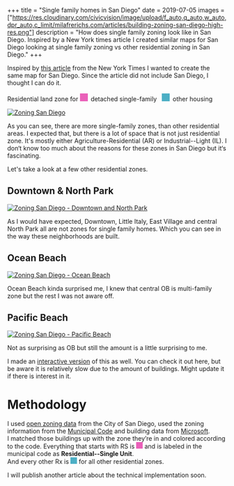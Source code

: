 +++
title = "Single family homes in San Diego"
date = 2019-07-05
images = ["https://res.cloudinary.com/civicvision/image/upload/f_auto,q_auto,w_auto,dpr_auto,c_limit/milafrerichs.com/articles/building-zoning-san-diego-high-res.png"]
description = "How does single family zoning look like in San Diego. Inspired by a New York times article I created similar maps for San Diego looking at single family zoning vs other residential zoning in San Diego."
+++

Inspired by [this article](https://www.nytimes.com/interactive/2019/06/18/upshot/cities-across-america-question-single-family-zoning.html) from the New York Times I wanted to create the same map for San Diego. Since the article did not include San Diego, I thought I can do it. 

Residential land zone for <svg width="25" height="20"><rect y="2" width="18" height="18" fill="#EA60B9" /></svg>detached single-family &nbsp; <svg width="25" height="20"><rect y="2" width="18" height="18" fill="#4CAFC5" /></svg>other housing

[![Zoning San Diego](https://res.cloudinary.com/civicvision/image/upload/f_auto,q_auto,w_auto,dpr_auto,c_limit/milafrerichs.com/articles/building-zoning-san-diego-high-res.png)](https://res.cloudinary.com/civicvision/image/upload/v1562310637/milafrerichs.com/articles/building-zoning-san-diego-high-res.jpg)

As you can see, there are more single-family zones, than other residential areas. I expected that, but there is a lot of space that is not just residential zone. It's mostly either Agriculture-Residential (AR) or Industrial--Light (IL). I don‘t know too much about the reasons for these zones in San Diego but it‘s fascinating. 

Let's take a look at a few other residential zones.  

## Downtown & North Park

[![Zoning San Diego - Downtown and North Park](https://res.cloudinary.com/civicvision/image/upload/f_auto,q_auto,w_auto,dpr_auto,c_limit/milafrerichs.com/articles/downtown_sd.png)](https://res.cloudinary.com/civicvision/image/upload/v1562313554/milafrerichs.com/articles/downtown_sd.png)

As I would have expected, Downtown, Little Italy, East Village and central North Park all are not zones for single family homes. Which you can see in the way these neighborhoods are built. 

## Ocean Beach

[![Zoning San Diego - Ocean Beach](https://res.cloudinary.com/civicvision/image/upload/f_auto,q_auto,w_auto,dpr_auto,c_limit/milafrerichs.com/articles/ocena_beach.png)](https://res.cloudinary.com/civicvision/image/upload/v1562313554/milafrerichs.com/articles/ocena_beach.png)

Ocean Beach kinda surprised me, I knew that central OB is multi-family zone but the rest I was not aware off. 

## Pacific Beach

[![Zoning San Diego - Pacific Beach](https://res.cloudinary.com/civicvision/image/upload/f_auto,q_auto,w_auto,dpr_auto,c_limit/milafrerichs.com/articles/pacific_beach.png)](https://res.cloudinary.com/civicvision/image/upload/v1562313554/milafrerichs.com/articles/pacific_beach.png)

Not as surprising as OB but still the amount is a little surprising to me. 

I made an [interactive version](https://civic.vision/sandiego-zoning-viz) of this as well. You can check it out here, but be aware it is relatively slow due to the amount of buildings. Might update it if there is interest in it. 

# Methodology
I used [open zoning data](https://data.sandiego.gov/datasets/zoning/) from the City of San Diego, used the zoning information from the [Municipal Code](https://www.sandiego.gov/city-clerk/officialdocs/municipal-code/chapter-13) and building data from [Microsoft](https://github.com/Microsoft/USBuildingFootprints/).  
I matched those buildings up with the zone they’re in and colored according to the code. 
Everything that starts with RS is <svg width="15" height="15"><rect width="15" height="15" fill="#EA60B9"></svg> and is labeled in the municipal code as __Residential--Single Unit__.  
And every other Rx is <svg width="15" height="15"><rect width="15" height="15" fill="#4CAFC5"></svg> for all other residential zones. 

I will publish another article about the technical implementation soon. 
